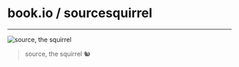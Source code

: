 # book.io / sourcesquirrel

---

![source, the squirrel](/img/source.png)
> source, the squirrel 🐿

